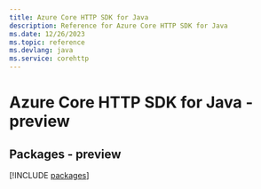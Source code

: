 ```yaml
---
title: Azure Core HTTP SDK for Java
description: Reference for Azure Core HTTP SDK for Java
ms.date: 12/26/2023
ms.topic: reference
ms.devlang: java
ms.service: corehttp
---
```

# Azure Core HTTP SDK for Java - preview
## Packages - preview
[!INCLUDE [packages](core-http-index.md)]
